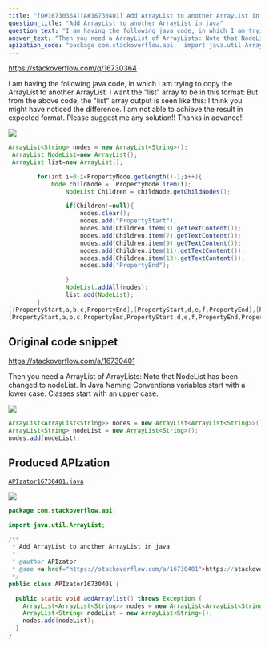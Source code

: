```yaml
---
title: "[Q#16730364][A#16730401] Add ArrayList to another ArrayList in java"
question_title: "Add ArrayList to another ArrayList in java"
question_text: "I am having the following java code, in which I am trying to copy the ArrayList to another ArrayList. I want the \"list\" array to be in this format: But from the above code, the \"list\" array output is seen like this: I think you might have noticed the difference. I am not able to achieve the result in expected format.  Please suggest me any solution!!  Thanks in advance!!"
answer_text: "Then you need a ArrayList of ArrayLists: Note that NodeList has been changed to nodeList. In Java Naming Conventions variables start with a lower case. Classes start with an upper case."
apization_code: "package com.stackoverflow.api;  import java.util.ArrayList;  /**  * Add ArrayList to another ArrayList in java  *  * @author APIzator  * @see <a href=\"https://stackoverflow.com/a/16730401\">https://stackoverflow.com/a/16730401</a>  */ public class APIzator16730401 {    public static void addArraylist() throws Exception {     ArrayList<ArrayList<String>> nodes = new ArrayList<ArrayList<String>>();     ArrayList<String> nodeList = new ArrayList<String>();     nodes.add(nodeList);   } }"
---
```


https://stackoverflow.com/q/16730364

I am having the following java code, in which I am trying to copy the ArrayList to another ArrayList.
I want the &quot;list&quot; array to be in this format:
But from the above code, the &quot;list&quot; array output is seen like this:
I think you might have noticed the difference. I am not able to achieve the result in expected format. 
Please suggest me any solution!! 
Thanks in advance!!


<div class="code-logo"><img src="/stackoverflow.png" /></div>

```java
ArrayList<String> nodes = new ArrayList<String>();
 ArrayList NodeList=new ArrayList();
 ArrayList list=new ArrayList();

        for(int i=0;i<PropertyNode.getLength()-1;i++){
            Node childNode =  PropertyNode.item(i);
                NodeList Children = childNode.getChildNodes();

                if(Children!=null){
                    nodes.clear();
                    nodes.add("PropertyStart");
                    nodes.add(Children.item(3).getTextContent());
                    nodes.add(Children.item(7).getTextContent());
                    nodes.add(Children.item(9).getTextContent());
                    nodes.add(Children.item(11).getTextContent());
                    nodes.add(Children.item(13).getTextContent());
                    nodes.add("PropertyEnd");

                }   
                NodeList.addAll(nodes);
                list.add(NodeList);
        }
[[PropertyStart,a,b,c,PropertyEnd],[PropertyStart,d,e,f,PropertyEnd],[PropertyStart,......]]
[PropertyStart,a,b,c,PropertyEnd,PropertyStart,d,e,f,PropertyEnd,PropertyStart,....PropertyEnd]
```


## Original code snippet

https://stackoverflow.com/a/16730401

Then you need a ArrayList of ArrayLists:
Note that NodeList has been changed to nodeList. In Java Naming Conventions variables start with a lower case. Classes start with an upper case.

<div class="code-logo"><img src="/stackoverflow.png" /></div>

```java
ArrayList<ArrayList<String>> nodes = new ArrayList<ArrayList<String>>();
ArrayList<String> nodeList = new ArrayList<String>();
nodes.add(nodeList);
```

## Produced APIzation

[`APIzator16730401.java`](https://github.com/blind-papers/apization-temp-data/raw/main/search/APIzator16730401.java)

<div class="code-logo"><img src="/apizator.png" /></div>

```java
package com.stackoverflow.api;

import java.util.ArrayList;

/**
 * Add ArrayList to another ArrayList in java
 *
 * @author APIzator
 * @see <a href="https://stackoverflow.com/a/16730401">https://stackoverflow.com/a/16730401</a>
 */
public class APIzator16730401 {

  public static void addArraylist() throws Exception {
    ArrayList<ArrayList<String>> nodes = new ArrayList<ArrayList<String>>();
    ArrayList<String> nodeList = new ArrayList<String>();
    nodes.add(nodeList);
  }
}

```